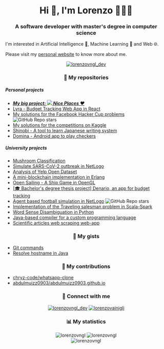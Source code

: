 <h1 align="center">Hi 👋, I'm Lorenzo 👨🏻‍💻</h1>
<h3 align="center">A software developer with master's degree in computer science</h3>
<p>I'm interested in Artificial Intelligence 🤖, Machine Learning 🧠 and Web 🌐.</p>
<p>Please visit my <a href="https://www.lorenzovainigli.com/en/">personal website</a> to know more about me.</p>

<p align="center"> <a href="https://twitter.com/lorenzovngl_dev" target="blank"><img src="https://img.shields.io/twitter/follow/lorenzovngl_dev?logo=twitter&style=for-the-badge" alt="lorenzovngl_dev" /></a> </p>

<h3 align="center">💼 My repositories</h3>
<h5 align="left">Personal projects</h5>
<ul>
  <li><a href="https://github.com/niceplaces"><strong><i>My big project: <img src="https://github.com/niceplaces/website/blob/main/assets/favicons/favicon-16x16.png"/> Nice Places ❤️</i></strong></a></li>
  <li><a href="https://github.com/lorenzovngl/lyra">Lyra - Budget Tracking Web App in React</a></li>
  <li>
    <a href="https://github.com/lorenzovngl/facebook-hacker-cup">My solutions for the Facebook Hacker Cup problems</a> 
    <img alt="GitHub Repo stars" src="https://img.shields.io/github/stars/lorenzovngl/facebook-hacker-cup?label=%E2%AD%90">
  </li>
  <li><a href="https://github.com/lorenzovngl/kaggle">My solutions for the competitions on Kaggle</a></li>
  <li><a href="https://github.com/lorenzovngl/shinobi">Shinobi - A tool to learn Japanese writing system</a></li>
  <li><a href="https://github.com/lorenzovngl/domina">Domina - Android app to play checkers</a></li>
</ul>
<h5 align="left">University projects</h5>
<ul>
  <li><a href="https://github.com/lorenzovngl/ml-project">Mushroom Classification</a></li>
  <li><a href="https://github.com/lorenzovngl/csns-project">Simulate SARS-CoV-2 outbreak in NetLogo</a></li>
  <li><a href="https://github.com/lorenzovngl/analysis-of-yelp-open-dataset">Analysis of Yelp Open Dataset</a></li>
  <li><a href="https://github.com/lorenzovngl/MiniErlangBlockchain">A mini-blockchain implementation in Erlang</a></li>
  <li><a href="https://github.com/lorenzovngl/progetto-grafica">Open Sailing - A Ship Game in OpenGL</a></li>
  <li><a href="https://github.com/lorenzovngl/budget-tracker">[🎓 Bachelor's degree thesis project] Denario, an app for budget tracking</a></li>
  <li>
    <a href="https://github.com/lorenzovngl/agent-based-football">Agent based football simulation in NetLogo</a>
    <img alt="GitHub Repo stars" src="https://img.shields.io/github/stars/lorenzovngl/agent-based-football?label=%E2%AD%90">
  </li>
  <li><a href="https://github.com/lorenzovngl/Scala_TSP">Implementation of the Traveling salesman problem in Scala-Spark</a></li>
  <li><a href="https://github.com/lorenzovngl/word-sense-disambiguation">Word Sense Disambiguation in Python</a></li>
  <li><a href="https://github.com/lorenzovngl/FOOL18">Java-based compiler for a custom programming language</a></li>
  <li><a href="https://github.com/lorenzovngl/Progetto-Raschietto">Scientific articles web scraping web-app</a></li>
</ul>

<h3 align="center">📝 My gists</h3>
<ul>
  <li><a href="https://gist.github.com/lorenzovngl/0789679fd79aaf8e212db74e826bcad6" target="blank">Git commands</a></li>
  <li><a href="https://gist.github.com/lorenzovngl/de32dbc98b904c7192ecd7764edb1156" target="blank">Resolve hostname in Java</a></li>
</ul>

<h3 align="center">🤝 My contributions</h3>
<ul>
  <li><a href="https://github.com/chryz-code/whatsapp-clone" target="blank">chryz-code/whatsapp-clone</a></li>
  <li><a href="https://github.com/abdulmuizz0903/abdulmuizz0903.github.io" target="blank">abdulmuizz0903/abdulmuizz0903.github.io</a></li>
</ul>

<h3 align="center">🔗 Connect with me</h3>
<p align="center">
<a href="https://twitter.com/lorenzovngl_dev" target="blank"><img align="center" src="https://img.shields.io/badge/twitter-%230077B5.svg?&style=for-the-badge&logo=twitter&logoColor=white&color=00acee" alt="lorenzovngl_dev"/></a>
<a href="https://linkedin.com/in/lorenzovainigli" target="blank"><img align="center" src="https://img.shields.io/badge/linkedin-%230077B5.svg?&style=for-the-badge&logo=linkedin&logoColor=white0e76a8" alt="lorenzovainigli"/></a>
</p>

<h3 align="center">📊 My statistics</h3>
<div align="center">
  <img align="center" src="https://github-readme-stats.vercel.app/api?username=lorenzovngl&show_icons=true&theme=tokyonight&bg_color=0d1117&hide_border=true" alt="lorenzovngl" />
  <img align="center" src="https://github-readme-streak-stats.herokuapp.com/?user=lorenzovngl&theme=tokyonight&background=0d1117&hide_border=true" alt="lorenzovngl" />
</div>
<div align="center">
  <img align="center" src="https://github-readme-stats.vercel.app/api/top-langs?username=lorenzovngl&show_icons=true&locale=en&layout=compact&theme=tokyonight&bg_color=0d1117&hide_border=true" alt="lorenzovngl" />
</div>
